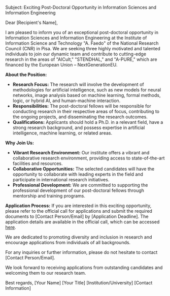 Subject: Exciting Post-Doctoral Opportunity in Information Sciences and Information Engineering

Dear [Recipient's Name],

I am pleased to inform you of an exceptional post-doctoral opportunity in Information Sciences and Information Engineering at the Institute of Information Science and Technology "A. Faedo" of the National Research Council (CNR) in Pisa. We are seeking three highly motivated and talented individuals to join our dynamic team and contribute to cutting-edge research in the areas of "AICult," "STENDHAL," and "A-PURE," which are financed by the European Union – NextGenerationEU.

**About the Position:**
- **Research Focus:** The research will involve the development of methodologies for artificial intelligence, such as new models for neural networks, image analysis based on machine learning, formal methods, logic, or hybrid AI, and human-machine interaction.
- **Responsibilities:** The post-doctoral fellows will be responsible for conducting research in their respective areas of focus, contributing to the ongoing projects, and disseminating the research outcomes.
- **Qualifications:** Applicants should hold a Ph.D. in a relevant field, have a strong research background, and possess expertise in artificial intelligence, machine learning, or related areas.

**Why Join Us:**
- **Vibrant Research Environment:** Our institute offers a vibrant and collaborative research environment, providing access to state-of-the-art facilities and resources.
- **Collaborative Opportunities:** The selected candidates will have the opportunity to collaborate with leading experts in the field and participate in international research initiatives.
- **Professional Development:** We are committed to supporting the professional development of our post-doctoral fellows through mentorship and training programs.

**Application Process:**
If you are interested in this exciting opportunity, please refer to the official call for applications and submit the required documents to [Contact Person/Email] by [Application Deadline]. The application details are available in the official call, which can be accessed [here](http://www.isti.cnr.it/images/pdf/jobs/2023/bando_ISTI_AR_PNRR_022-2023.pdf).

We are dedicated to promoting diversity and inclusion in research and encourage applications from individuals of all backgrounds.

For any inquiries or further information, please do not hesitate to contact [Contact Person/Email].

We look forward to receiving applications from outstanding candidates and welcoming them to our research team.

Best regards,
[Your Name]
[Your Title]
[Institution/University]
[Contact Information]

